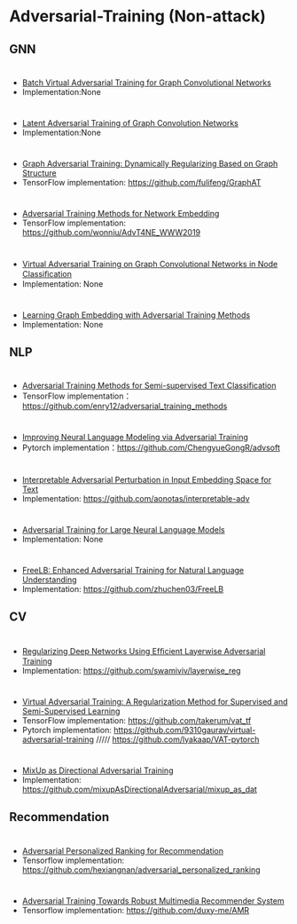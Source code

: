 # Adversarial-Training (Non-attack)
## GNN

#
* [Batch Virtual Adversarial Training for Graph Convolutional Networks](https://arxiv.org/pdf/1902.09192.pdf)
* Implementation:None


# 
* [Latent Adversarial Training of Graph Convolution Networks](https://graphreason.github.io/papers/35.pdf)
* Implementation:None


#
* [Graph Adversarial Training: Dynamically Regularizing Based on Graph Structure](https://arxiv.org/pdf/1902.08226.pdf)
* TensorFlow implementation: https://github.com/fulifeng/GraphAT

# 
* [Adversarial Training Methods for Network Embedding](https://arxiv.org/pdf/1908.11514.pdf)
* TensorFlow implementation: https://github.com/wonniu/AdvT4NE_WWW2019

#
* [Virtual Adversarial Training on Graph Convolutional Networks in Node Classiﬁcation](https://arxiv.org/pdf/1902.11045.pdf)
* Implementation: None


# 
* [Learning Graph Embedding with Adversarial Training Methods](https://arxiv.org/pdf/1901.01250.pdf)
* Implementation: None


## NLP

#
* [Adversarial Training Methods for Semi-supervised Text Classification](https://arxiv.org/pdf/1605.07725.pdf)
* TensorFlow implementation：https://github.com/enry12/adversarial_training_methods

#
* [Improving Neural Language Modeling via Adversarial Training](http://proceedings.mlr.press/v97/wang19f/wang19f.pdf)
* Pytorch implementation：https://github.com/ChengyueGongR/advsoft

#
* [Interpretable Adversarial Perturbation in Input Embedding Space for Text](https://www.ijcai.org/Proceedings/2018/0601.pdf)
* Implementation: https://github.com/aonotas/interpretable-adv

# 
* [Adversarial Training for Large Neural Language Models](https://arxiv.org/pdf/2004.08994v1.pdf)
* Implementation: None

# 
* [FreeLB: Enhanced Adversarial Training for Natural Language Understanding](https://openreview.net/pdf?id=BygzbyHFvB)
* Implementation: https://github.com/zhuchen03/FreeLB




## CV

#
* [Regularizing Deep Networks Using Efﬁcient Layerwise Adversarial Training](https://arxiv.org/pdf/1705.07819.pdf)
* Implementation: https://github.com/swamiviv/layerwise_reg

# 
* [Virtual Adversarial Training: A Regularization Method for Supervised and Semi-Supervised Learning](https://arxiv.org/pdf/1704.03976.pdf)
* TensorFlow implementation: https://github.com/takerum/vat_tf
* Pytorch implementation: https://github.com/9310gaurav/virtual-adversarial-training ///// https://github.com/lyakaap/VAT-pytorch

# 
* [MixUp as Directional Adversarial Training](https://arxiv.org/pdf/1906.06875.pdf)
* Implementation: https://github.com/mixupAsDirectionalAdversarial/mixup_as_dat





## Recommendation

# 
* [Adversarial Personalized Ranking for Recommendation](https://arxiv.org/pdf/1808.03908.pdf)
* Tensorflow implementation: https://github.com/hexiangnan/adversarial_personalized_ranking 

# 
* [Adversarial Training Towards Robust Multimedia Recommender System](https://arxiv.org/pdf/1809.07062.pdf)
* Tensorflow implementation: https://github.com/duxy-me/AMR









